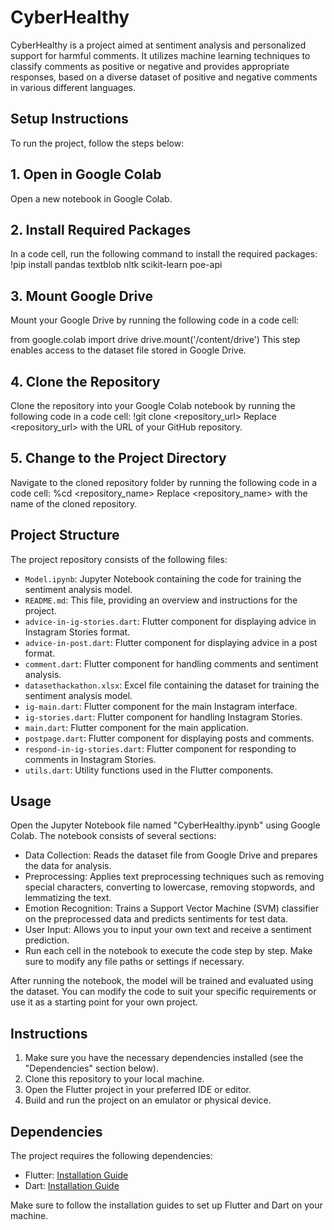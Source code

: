 # CyberHealthy

CyberHealthy is a project aimed at sentiment analysis and personalized support for harmful comments. It utilizes machine learning techniques to classify comments as positive or negative and provides appropriate responses, based on a diverse dataset of positive and negative comments in various different languages.

## Setup Instructions

To run the project, follow the steps below:

## 1. Open in Google Colab

Open a new notebook in Google Colab.

## 2. Install Required Packages

In a code cell, run the following command to install the required packages:
!pip install pandas textblob nltk scikit-learn poe-api

## 3. Mount Google Drive
Mount your Google Drive by running the following code in a code cell:

from google.colab import drive
drive.mount('/content/drive')
This step enables access to the dataset file stored in Google Drive.

## 4. Clone the Repository
Clone the repository into your Google Colab notebook by running the following code in a code cell:
!git clone <repository_url>
Replace <repository_url> with the URL of your GitHub repository.

## 5. Change to the Project Directory
Navigate to the cloned repository folder by running the following code in a code cell:
%cd <repository_name>
Replace <repository_name> with the name of the cloned repository.

## Project Structure

The project repository consists of the following files:

- `Model.ipynb`: Jupyter Notebook containing the code for training the sentiment analysis model.
- `README.md`: This file, providing an overview and instructions for the project.
- `advice-in-ig-stories.dart`: Flutter component for displaying advice in Instagram Stories format.
- `advice-in-post.dart`: Flutter component for displaying advice in a post format.
- `comment.dart`: Flutter component for handling comments and sentiment analysis.
- `datasethackathon.xlsx`: Excel file containing the dataset for training the sentiment analysis model.
- `ig-main.dart`: Flutter component for the main Instagram interface.
- `ig-stories.dart`: Flutter component for handling Instagram Stories.
- `main.dart`: Flutter component for the main application.
- `postpage.dart`: Flutter component for displaying posts and comments.
- `respond-in-ig-stories.dart`: Flutter component for responding to comments in Instagram Stories.
- `utils.dart`: Utility functions used in the Flutter components.

## Usage
Open the Jupyter Notebook file named "CyberHealthy.ipynb" using Google Colab.
The notebook consists of several sections:

- Data Collection: Reads the dataset file from Google Drive and prepares the data for analysis.
- Preprocessing: Applies text preprocessing techniques such as removing special characters, converting to lowercase, removing stopwords, and lemmatizing the text.
- Emotion Recognition: Trains a Support Vector Machine (SVM) classifier on the preprocessed data and predicts sentiments for test data.
- User Input: Allows you to input your own text and receive a sentiment prediction.
- Run each cell in the notebook to execute the code step by step. Make sure to modify any file paths or settings if necessary.

After running the notebook, the model will be trained and evaluated using the dataset. You can modify the code to suit your specific requirements or use it as a starting point for your own project.

## Instructions

1. Make sure you have the necessary dependencies installed (see the "Dependencies" section below).
2. Clone this repository to your local machine.
3. Open the Flutter project in your preferred IDE or editor.
4. Build and run the project on an emulator or physical device.

## Dependencies

The project requires the following dependencies:

- Flutter: [Installation Guide](https://flutter.dev/docs/get-started/install)
- Dart: [Installation Guide](https://dart.dev/get-dart)

Make sure to follow the installation guides to set up Flutter and Dart on your machine.

